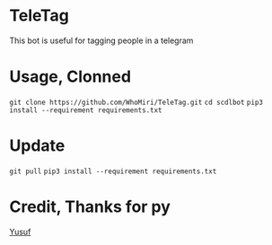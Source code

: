 # TeleTag
This bot is useful for tagging people in a telegram

# Usage, Clonned
`git clone https://github.com/WhoMiri/TeleTag.git`
`cd scdlbot`
`pip3 install --requirement requirements.txt`

# Update
`git pull`
`pip3 install --requirement requirements.txt`


# Credit, Thanks for py

[Yusuf](https://github.com/yusufusta)
